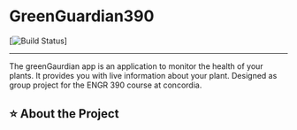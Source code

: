 # GreenGuardian390
[![Build Status](https://img.shields.io/maven-central/v/com.google/firebase:firebase-database:20.0.0.svg)]

-----

The greenGaurdian app is an application to monitor the health of your plants. It provides you with live information about your plant. 
Designed as group project for the ENGR 390 course at concordia. 

## ⭐️ About the Project 
